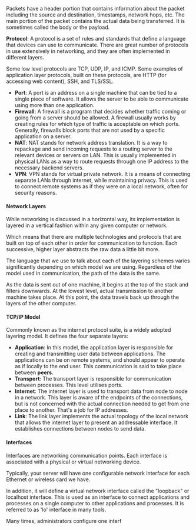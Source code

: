 Packets have a header portion that contains information about the packet including the source and destination, timestamps, network hops, etc. The main portion of the packet contains the actual data being transferred. It is sometimes called the body or the payload.

**Protocol**: A protocol is a set of rules and standards that define a language that devices can use to communicate. There are great number of protocols in use extensively in networking, and they are often implemented in different layers.

Some low level protocols are TCP, UDP, IP, and ICMP. Some examples of application layer protocols, built on these protocols, are HTTP (for accessing web content), SSH, and TLS/SSL.

- **Port**: A port is an address on a single machine that can be tied to a single piece of software. It allows the server to be able to communicate using more than one application.
- **Firewall**: A firewall is a program that decides whether traffic coming or going from a server should be allowed. A firewall usually works by creating rules for which type of traffic is acceptable on which ports. Generally, firewalls block ports that are not used by a specific application on a server.
- **NAT**: NAT stands for network address translation. It is a way to repackage and send incoming requests to a routing server to the relevant devices or servers on LAN. This is usually implemented in physical LANs as a way to route requests through one IP address to the necessary backend servers.
- **VPN**: VPN stands for virtual private network. It is a means of connecting separate LANs through internet, while maintaining privacy. This is used to connect remote systems as if they were on a local network, often for security reasons.

#### Network Layers
While networking is discussed in a horizontal way, its implementation is layered in a vertical fashion within any given computer or network.

Which means that there are multiple technologies and protocols that are built on top of each other in order for communication to function. Each successive, higher layer abstracts the raw data a little bit more.

The language that we use to talk about each of the layering schemes varies significantly depending on which model we are using. Regardless of the model used in communication, the path of the data is the same.

As the data is sent out of one machine, it begins at the top of the stack and filters downwards. At the lowest level, actual transmission to another machine takes place. At this point, the data travels back up through the layers of the other computer.

#### TCP/IP Model

Commonly known as the internet protocol suite, is a widely adopted layering model. It defines the four separate layers:

- **Application**: In this model, the application layer is responsible for creating and transmitting user data between applications. The applications can be on remote systems, and should appear to operate as if locally to the end user. This communication is said to take place between **peers**.
- **Transport**: The transport layer is responsible for communication between processes. This level utilises ports.
- **Internet**: The internet layer is used to transport data from node to node in a network. This layer is aware of the endpoints of the connections, but is not concerned with the actual connection needed to get from one place to another. That's a job for IP addresses.
- **Link**: The link layer implements the actual topology of the local network that allows the internet layer to present an addressable interface. It establishes connections between nodes to send data.

#### Interfaces
Interfaces are networking communication points. Each interface is associated with a physical or virtual networking device.

Typically, your server will have one configurable network interface for each Ethernet or wireless card we have.

In addition, it will define a virtual network interface called the "loopback" or localhost interface. This is used as an interface to connect applications and processes on a single computer to other applications and processes. It is referred to as 'lo' interface in many tools.

Many times, administrators configure one interf